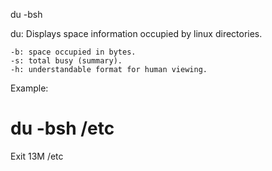 du -bsh

du: Displays space information occupied by linux directories.

    -b: space occupied in bytes.
    -s: total busy (summary).
    -h: understandable format for human viewing.

Example:

# du -bsh /etc
Exit
13M	/etc
